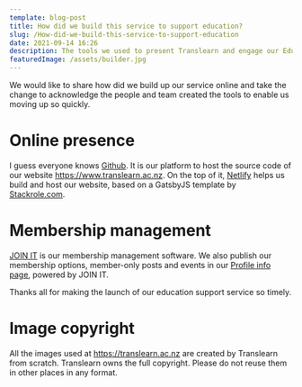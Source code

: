 ```yaml
---
template: blog-post
title: How did we build this service to support education?
slug: /How-did-we-build-this-service-to-support-education
date: 2021-09-14 16:26
description: The tools we used to present Translearn and engage our Edu-Tech community.
featuredImage: /assets/builder.jpg
---
```

We would like to share how did we build up our service online and take the change to acknowledge the people and team created the tools to enable us moving up so quickly. 

# Online presence

I guess everyone knows [Github](https://github.com/). It is our platform to host the source code of our website <https://www.translearn.ac.nz>. On the top of it, [Netlify](https://www.netlify.com/) helps us build and host our website, based on a GatsbyJS template by [Stackrole.com](https://614021ca64c5930008ad7899--quizzical-jennings-af1411.netlify.app/).

# **Membership management**

[JOIN IT](https://www.joinit.org/) is our membership management software. We also publish our membership options, member-only posts and events in our [Profile info page](https://www.joinit.org/o/translearn), powered by JOIN IT. 

Thanks all for making the launch of our education support service so timely.

# Image copyright

All the images used at https://translearn.ac.nz are created by Translearn from scratch. Translearn owns the full copyright. Please do not reuse them in other places in any format.